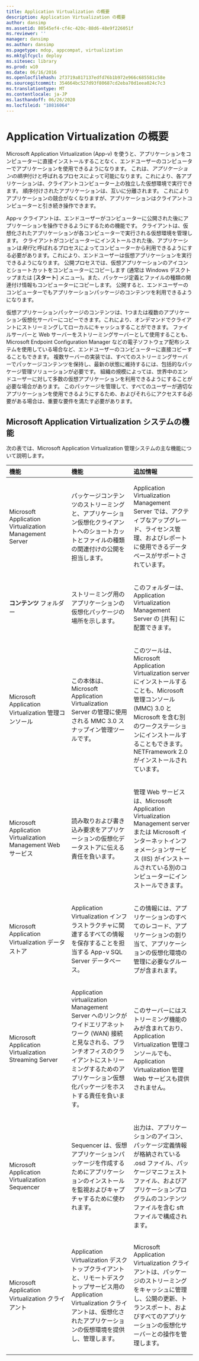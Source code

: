 ```yaml
---
title: Application Virtualization の概要
description: Application Virtualization の概要
author: dansimp
ms.assetid: 80545ef4-cf4c-420c-88d6-48e9f226051f
ms.reviewer: ''
manager: dansimp
ms.author: dansimp
ms.pagetype: mdop, appcompat, virtualization
ms.mktglfcycl: deploy
ms.sitesec: library
ms.prod: w10
ms.date: 06/16/2016
ms.openlocfilehash: 2f3719a817137edfd76b1b972e966c685581c58e
ms.sourcegitcommit: 354664bc527d93f80687cd2eba70d1eea024c7c3
ms.translationtype: MT
ms.contentlocale: ja-JP
ms.lasthandoff: 06/26/2020
ms.locfileid: "10816064"
---
```

# Application Virtualization の概要


Microsoft Application Virtualization (App-v) を使うと、アプリケーションをコンピューターに直接インストールすることなく、エンドユーザーのコンピューターでアプリケーションを使用できるようになります。 これは、*アプリケーションの順序*付けと呼ばれるプロセスによって可能になります。これにより、各アプリケーションは、クライアントコンピューター上の独立した仮想環境で実行できます。 順序付けされたアプリケーションは、互いに分離されます。 これによりアプリケーションの競合がなくなりますが、アプリケーションはクライアントコンピューターと引き続き操作できます。

App-v クライアントは、エンドユーザーがコンピューターに公開された後にアプリケーションを操作できるようにするための機能です。 クライアントは、仮想化されたアプリケーションが各コンピューターで実行される仮想環境を管理します。 クライアントがコンピューターにインストールされた後、アプリケーションは*発行*と呼ばれるプロセスによってコンピューターから利用できるようにする必要があります。これにより、エンドユーザーは仮想アプリケーションを実行できるようになります。 公開プロセスでは、仮想アプリケーションのアイコンとショートカットをコンピューターにコピーします (通常は Windows デスクトップまたは [**スタート**] メニュー)。また、パッケージ定義とファイルの種類の関連付け情報もコンピューターにコピーします。 公開すると、エンドユーザーのコンピューターでもアプリケーションパッケージのコンテンツを利用できるようになります。

仮想アプリケーションパッケージのコンテンツは、1つまたは複数のアプリケーション仮想化サーバーにコピーできます。これにより、オンデマンドでクライアントにストリーミングしてローカルにキャッシュすることができます。 ファイルサーバーと Web サーバーをストリーミングサーバーとして使用することも、Microsoft Endpoint Configuration Manager などの電子ソフトウェア配布システムを使用している場合など、エンドユーザーのコンピューターに直接コピーすることもできます。 複数サーバーの実装では、すべてのストリーミングサーバーでパッケージコンテンツを保持し、最新の状態に維持するには、包括的なパッケージ管理ソリューションが必要です。 組織の規模によっては、世界中のエンドユーザーに対して多数の仮想アプリケーションを利用できるようにすることが必要な場合があります。 このパッケージを管理して、すべてのユーザーが適切なアプリケーションを使用できるようにするため、およびそれらにアクセスする必要がある場合は、重要な要件を満たす必要があります。

## Microsoft Application Virtualization システムの機能


次の表では、Microsoft Application Virtualization 管理システムの主な機能について説明します。

<table>
<colgroup>
<col width="33%" />
<col width="33%" />
<col width="33%" />
</colgroup>
<thead>
<tr class="header">
<th align="left">機能</th>
<th align="left">機能</th>
<th align="left">追加情報</th>
</tr>
</thead>
<tbody>
<tr class="odd">
<td align="left"><p>Microsoft Application Virtualization Management Server</p></td>
<td align="left"><p>パッケージコンテンツのストリーミングと、アプリケーション仮想化クライアントへのショートカットとファイルの種類の関連付けの公開を担当します。</p></td>
<td align="left"><p>Application Virtualization Management Server では、アクティブなアップグレード、ライセンス管理、およびレポートに使用できるデータベースがサポートされています。</p></td>
</tr>
<tr class="even">
<td align="left"><p><strong>コンテンツ </strong> フォルダー</p></td>
<td align="left"><p>ストリーミング用のアプリケーションの仮想化パッケージの場所を示します。</p></td>
<td align="left"><p>このフォルダーは、Application Virtualization Management Server の [共有] に配置できます。</p></td>
</tr>
<tr class="odd">
<td align="left"><p>Microsoft Application Virtualization 管理コンソール</p></td>
<td align="left"><p>この本体は、Microsoft Application Virtualization Server の管理に使用される MMC 3.0 スナップイン管理ツールです。</p></td>
<td align="left"><p>このツールは、Microsoft Application Virtualization server にインストールすることも、Microsoft 管理コンソール (MMC) 3.0 と Microsoft を含む別のワークステーションにインストールすることもできます。NETFramework 2.0 がインストールされています。</p></td>
</tr>
<tr class="even">
<td align="left"><p>Microsoft Application Virtualization Management Web サービス</p></td>
<td align="left"><p>読み取りおよび書き込み要求をアプリケーションの仮想化データストアに伝える責任を負います。</p></td>
<td align="left"><p>管理 Web サービスは、Microsoft Application Virtualization Management server または Microsoft インターネットインフォメーションサービス (IIS) がインストールされている別のコンピューターにインストールできます。</p></td>
</tr>
<tr class="odd">
<td align="left"><p>Microsoft Application Virtualization データストア</p></td>
<td align="left"><p>Application Virtualization インフラストラクチャに関連するすべての情報を保存することを担当する App-v SQL Server データベース。</p></td>
<td align="left"><p>この情報には、アプリケーションのすべてのレコード、アプリケーションの割り当て、アプリケーションの仮想化環境の管理に必要なグループが含まれます。</p></td>
</tr>
<tr class="even">
<td align="left"><p>Microsoft Application Virtualization Streaming Server</p></td>
<td align="left"><p>Application virtualization Management Server へのリンクがワイドエリアネットワーク (WAN) 接続と見なされる、ブランチオフィスのクライアントにストリーミングするためのアプリケーション仮想化パッケージをホストする責任を負います。</p></td>
<td align="left"><p>このサーバーにはストリーミング機能のみが含まれており、Application Virtualization 管理コンソールでも、Application Virtualization 管理 Web サービスも提供されません。</p></td>
</tr>
<tr class="odd">
<td align="left"><p>Microsoft Application Virtualization Sequencer</p></td>
<td align="left"><p>Sequencer は、仮想アプリケーションパッケージを作成するためにアプリケーションのインストールを監視およびキャプチャするために使われます。</p></td>
<td align="left"><p>出力は、アプリケーションのアイコン、パッケージ定義情報が格納されている .osd ファイル、パッケージマニフェストファイル、およびアプリケーションプログラムのコンテンツファイルを含む sft ファイルで構成されます。</p></td>
</tr>
<tr class="even">
<td align="left"><p>Microsoft Application Virtualization クライアント</p></td>
<td align="left"><p>Application Virtualization デスクトップクライアントと、リモートデスクトップサービス用の Application Virtualization クライアントは、仮想化されたアプリケーションの仮想環境を提供し、管理します。</p></td>
<td align="left"><p>Microsoft Application Virtualization クライアントは、パッケージのストリーミングをキャッシュに管理し、公開の更新、トランスポート、およびすべてのアプリケーションの仮想化サーバーとの操作を管理します。</p></td>
</tr>
</tbody>
</table>

 

 

 





